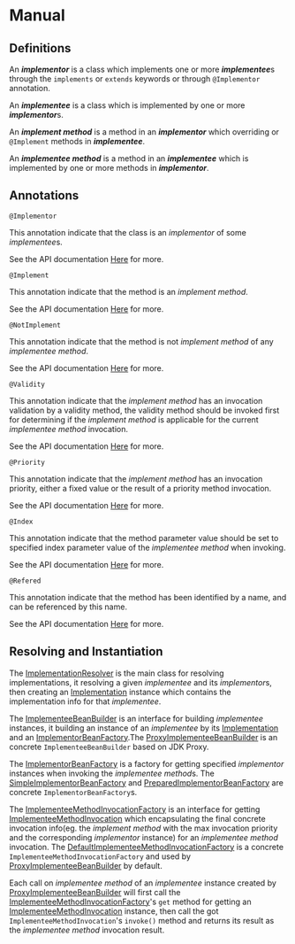 # Manual

## Definitions
An <b><i>implementor</i></b> is a class which implements one or more <b><i>implementee</i></b>s through the `implements` or `extends` keywords or through `@Implementor` annotation.

An <b><i>implementee</i></b> is a class which is implemented by one or more <b><i>implementor</i></b>s.

An <b><i>implement method</i></b> is a method in an <b><i>implementor</i></b> which overriding or `@Implement` methods in <b><i>implementee</i></b>. 

An <b><i>implementee method</i></b> is a method in an <b><i>implementee</i></b> which is implemented by one or more methods in <b><i>implementor</i></b>. 

## Annotations
`@Implementor`

This annotation indicate that the class is an <i>implementor</i> of some <i>implementee</i>s.

See the API documentation [Here](apidocs/org/ximplementation/Implementor.html) for more.

`@Implement`

This annotation indicate that the method is an <i>implement method</i>.

See the API documentation [Here](apidocs/org/ximplementation/Implement.html) for more.

`@NotImplement`

This annotation indicate that the method is not <i>implement method</i> of any <i>implementee method</i>.

See the API documentation [Here](apidocs/org/ximplementation/NotImplement.html) for more.

`@Validity`

This annotation indicate that the <i>implement method</i> has an invocation validation by a validity method, the validity method should be invoked first for determining if the <i>implement method</i> is applicable for the current <i>implementee method</i> invocation.

See the API documentation [Here](apidocs/org/ximplementation/Validity.html) for more.

`@Priority`

This annotation indicate that the <i>implement method</i> has an invocation priority, either a fixed value or the result of a priority method invocation.

See the API documentation [Here](apidocs/org/ximplementation/Priority.html) for more.

`@Index`

This annotation indicate that the method parameter value should be set to specified index parameter value of the <i>implementee method</i> when invoking.

See the API documentation [Here](apidocs/org/ximplementation/Index.html) for more.

`@Refered`

This annotation indicate that the method has been identified by a name, and can be referenced by this name.

See the API documentation [Here](apidocs/org/ximplementation/Refered.html) for more.

## Resolving and Instantiation
The [ImplementationResolver](apidocs/org/ximplementation/support/ImplementationResolver.html) is the main class for resolving implementations, it resolving a given <i>implementee</i> and its <i>implementor</i>s, then creating an [Implementation](apidocs/org/ximplementation/support/Implementation.html) instance which contains the implementation info for that <i>implementee</i>.

The [ImplementeeBeanBuilder](apidocs/org/ximplementation/support/ImplementeeBeanBuilder.html) is an interface for building <i>implementee</i> instances, it building an instance of an  <i>implementee</i> by its [Implementation](apidocs/org/ximplementation/support/Implementation.html) and an [ImplementorBeanFactory](apidocs/org/ximplementation/support/ImplementorBeanFactory.html).The [ProxyImplementeeBeanBuilder](apidocs/org/ximplementation/support/ProxyImplementeeBeanBuilder.html) is an concrete `ImplementeeBeanBuilder` based on JDK Proxy.

The [ImplementorBeanFactory](apidocs/org/ximplementation/support/ImplementorBeanFactory.html) is a factory for getting specified <i>implementor</i> instances when invoking the <i>implementee method</i>s. The [SimpleImplementorBeanFactory](apidocs/org/ximplementation/support/SimpleImplementorBeanFactory.html) and [PreparedImplementorBeanFactory](apidocs/org/ximplementation/support/PreparedImplementorBeanFactory.html) are concrete `ImplementorBeanFactory`s.

The [ImplementeeMethodInvocationFactory](apidocs/org/ximplementation/support/ImplementeeMethodInvocationFactory.html) is an interface for getting [ImplementeeMethodInvocation](apidocs/org/ximplementation/support/ImplementeeMethodInvocation.html) which encapsulating the final concrete invocation info(eg. the <i>implement method</i> with the max invocation priority and the corresponding <i>implementor</i> instance) for an <i>implementee method</i> invocation. The [DefaultImplementeeMethodInvocationFactory](apidocs/org/ximplementation/support/DefaultImplementeeMethodInvocationFactory.html) is a concrete `ImplementeeMethodInvocationFactory` and used by [ProxyImplementeeBeanBuilder](apidocs/org/ximplementation/support/ProxyImplementeeBeanBuilder.html) by default.

Each call on <i>implementee method</i> of an <i>implementee</i> instance created by [ProxyImplementeeBeanBuilder](apidocs/org/ximplementation/support/ProxyImplementeeBeanBuilder.html) will first call the [ImplementeeMethodInvocationFactory](apidocs/org/ximplementation/support/ImplementeeMethodInvocationFactory.html)'s `get` method for getting an [ImplementeeMethodInvocation](apidocs/org/ximplementation/support/ImplementeeMethodInvocation.html) instance, then call the got `ImplementeeMethodInvocation`'s `invoke()` method and returns its result as the <i>implementee method</i> invocation result.